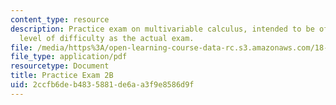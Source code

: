 ```yaml
---
content_type: resource
description: Practice exam on multivariable calculus, intended to be of the same general
  level of difficulty as the actual exam.
file: /media/https%3A/open-learning-course-data-rc.s3.amazonaws.com/18-02-multivariable-calculus-fall-2007/2ccfb6deb4835881de6aa3f9e8586d9f_prac2b.pdf
file_type: application/pdf
resourcetype: Document
title: Practice Exam 2B
uid: 2ccfb6de-b483-5881-de6a-a3f9e8586d9f
---
```

